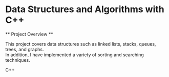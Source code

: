 #  Data Structures and Algorithms with C++

** Project Overview **

This project covers data structures such as linked lists, stacks, queues, trees, and graphs.  
In addition, I have implemented a variety of sorting and searching techniques.

C++
